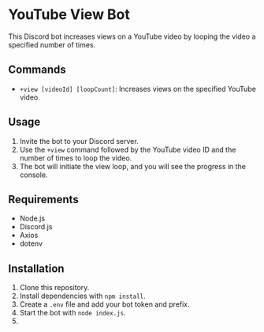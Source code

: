 # YouTube View Bot

This Discord bot increases views on a YouTube video by looping the video a specified number of times.

## Commands

- `+view [videoId] [loopCount]`: Increases views on the specified YouTube video.

## Usage

1. Invite the bot to your Discord server.
2. Use the `+view` command followed by the YouTube video ID and the number of times to loop the video.
3. The bot will initiate the view loop, and you will see the progress in the console.

## Requirements

- Node.js
- Discord.js
- Axios
- dotenv

## Installation

1. Clone this repository.
2. Install dependencies with `npm install`.
3. Create a `.env` file and add your bot token and prefix.
4. Start the bot with `node index.js`.
5. 
